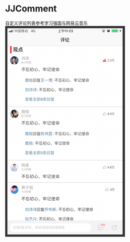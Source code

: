 # JJComment
自定义评论列表参考学习强国与网易云音乐
![这里写图片描述](https://github.com/ShenJieSuzhou/JJComment/blob/master/CommectProj/Screenshots/screenshot.png)
